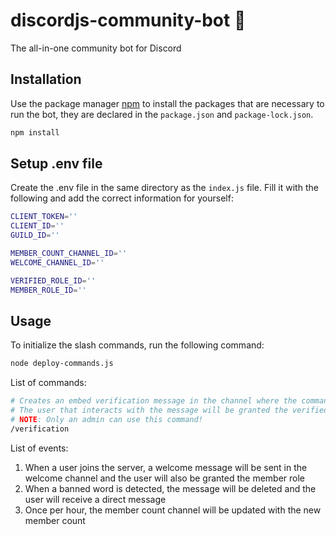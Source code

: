 # discordjs-community-bot 🤖

The all-in-one community bot for Discord

## Installation

Use the package manager [npm](https://nodejs.org/en/download/) to install the packages that are necessary to run the bot, they are declared in the `package.json` and `package-lock.json`.

```bash
npm install
```

## Setup .env file
Create the .env file in the same directory as the `index.js` file. Fill it with the following and add the correct information for yourself:
```bash
CLIENT_TOKEN=''
CLIENT_ID=''
GUILD_ID=''

MEMBER_COUNT_CHANNEL_ID=''
WELCOME_CHANNEL_ID=''

VERIFIED_ROLE_ID=''
MEMBER_ROLE_ID=''
```

## Usage

To initialize the slash commands, run the following command:
```bash
node deploy-commands.js
```

List of commands:
```bash
# Creates an embed verification message in the channel where the command is used
# The user that interacts with the message will be granted the verified role
# NOTE: Only an admin can use this command!
/verification
```

List of events:
1. When a user joins the server, a welcome message will be sent in the welcome channel and the user will also be granted the member role
2. When a banned word is detected, the message will be deleted and the user will receive a direct message
3. Once per hour, the member count channel will be updated with the new member count
